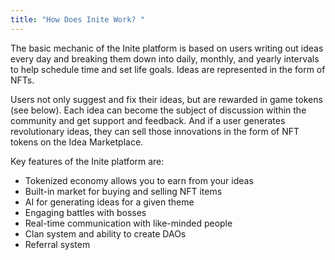 ```yaml
---
title: "How Does Inite Work? "
---
```

<!--StartFragment-->

The basic mechanic of the Inite platform is based on users writing out ideas every day and breaking them down into daily, monthly, and yearly intervals to help schedule time and set life goals. Ideas are represented in the form of NFTs. 

Users not only suggest and fix their ideas, but are rewarded in game tokens (see below). Each idea can become the subject of discussion within the community and get support and feedback. And if a user generates revolutionary ideas, they can sell those innovations in the form of NFT tokens on the Idea Marketplace.  

Key features of the Inite platform are:

* Tokenized economy allows you to earn from your ideas
* Built-in market for buying and selling NFT items
* AI for generating ideas for a given theme
* Engaging battles with bosses
* Real-time communication with like-minded people
* Clan system and ability to create DAOs
* Referral system

<!--EndFragment-->